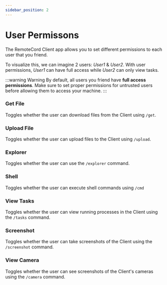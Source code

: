 ```yaml
---
sidebar_position: 2
---
```


# User Permissons

The RemoteCord Client app allows you to set different permissions to each user that you friend.

To visualize this, we can imagine 2 users: _User1_ & _User2_. With user permissions, _User1_ can have full access while _User2_ can only view tasks.

:::warning Warning
By default, all users you friend have **full access permissions**. Make sure to set proper permissions for untrusted users before allowing them to access your machine.
:::

### Get File

Toggles whether the user can download files from the Client using `/get`.

### Upload File

Toggles whether the user can upload files to the Client using `/upload`.

### Explorer

Toggles whether the user can use the `/explorer` command.

### Shell

Toggles whether the user can execute shell commands using `/cmd`

### View Tasks

Toggles whether the user can view running processes in the Client using the `/tasks` command.

### Screenshot

Toggles whether the user can take screenshots of the Client using the `/screenshot` command.

### View Camera

Toggles whether the user can see screenshots of the Client's cameras using the `/camera` command.
